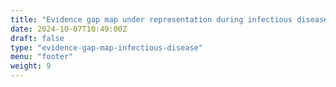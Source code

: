 ```yaml
---
title: "Evidence gap map under representation during infectious disease"
date: 2024-10-07T10:49:00Z
draft: false
type: "evidence-gap-map-infectious-disease"
menu: "footer"
weight: 9
---
```

